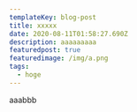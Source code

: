 ```yaml
---
templateKey: blog-post
title: xxxxx
date: 2020-08-11T01:58:27.690Z
description: aaaaaaaaa
featuredpost: true
featuredimage: /img/a.png
tags:
  - hoge
---
```

aaabbb